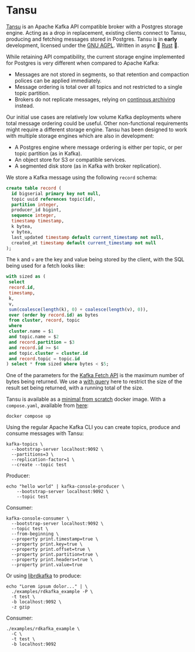 # Tansu

[Tansu][github-com-tansu-io] is an Apache Kafka API compatible broker
with a Postgres storage engine. Acting as a drop in replacement,
existing clients connect to Tansu, producing and fetching messages
stored in Postgres.  Tansu is in **early** development, licensed under
the [GNU AGPL][agpl-license]. Written in async 🦀
[Rust][rust-lang-org] 🚀.

While retaining API compatibility, the current storage engine
implemented for Postgres is very different when compared to Apache
Kafka:

- Messages are not stored in segments, so that retention and
  compaction polices can be applied immediately.
- Message ordering is total over all topics and not restricted to a
  single topic partition.
- Brokers do not replicate messages, relying on [continous
  archiving][continuous-archiving] instead.
  
Our initial use cases are relatively low volume Kafka deployments
where total message ordering could be useful. Other non-functional
requirements might require a different storage engine. Tansu has been
designed to work with multiple storage engines which are also in
development:

- A Postgres engine where message ordering is either per topic,
  or per topic partition (as in Kafka).
- An object store for S3 or compatible services.
- A segmented disk store (as in Kafka with broker replication).

We store a Kafka message using the following `record` schema:

```sql
create table record (
  id bigserial primary key not null,
  topic uuid references topic(id),
  partition integer,
  producer_id bigint,
  sequence integer,
  timestamp timestamp,
  k bytea,
  v bytea,
  last_updated timestamp default current_timestamp not null,
  created_at timestamp default current_timestamp not null
);
```

The `k` and `v` are the key and value being stored by the client, with
the SQL being used for a fetch looks like:

```sql
with sized as (
 select
 record.id,
 timestamp,
 k,
 v,
 sum(coalesce(length(k), 0) + coalesce(length(v), 0)),
 over (order by record.id) as bytes
 from cluster, record, topic
 where
 cluster.name = $1
 and topic.name = $2
 and record.partition = $3
 and record.id >= $4
 and topic.cluster = cluster.id
 and record.topic = topic.id
) select * from sized where bytes < $5;
```

One of the parameters for the [Kafka Fetch API][kafka-fetch] is the
maximum number of bytes being returned. We use a [with
query][with-queries] here to restrict the size of the result set being
returned, with a running total of the size.

Tansu is available as a [minimal from scratch][docker-from-scratch]
docker image. With a `compose.yaml`, available from [here][compose]:

```shell
docker compose up
```

Using the regular Apache Kafka CLI you can create topics, produce and consume
messages with Tansu:

```shell
kafka-topics \
  --bootstrap-server localhost:9092 \
  --partitions=3 \
  --replication-factor=1 \
  --create --topic test
```

Producer:

```shell
echo "hello world" | kafka-console-producer \
    --bootstrap-server localhost:9092 \
    --topic test
```

Consumer:

```shell
kafka-console-consumer \
  --bootstrap-server localhost:9092 \
  --topic test \
  --from-beginning \
  --property print.timestamp=true \
  --property print.key=true \
  --property print.offset=true \
  --property print.partition=true \
  --property print.headers=true \
  --property print.value=true
```

Or using [librdkafka][librdkafka] to produce:

```shell
echo "Lorem ipsum dolor..." | \
  ./examples/rdkafka_example -P \
  -t test \
  -b localhost:9092 \
  -z gzip
```

Consumer:

```shell
./examples/rdkafka_example \
  -C \
  -t test \
  -b localhost:9092
```


[compose]: https://github.com/tansu-io/tansu/blob/main/compose.yaml
[librdkafka]: https://github.com/confluentinc/librdkafka
[docker-from-scratch]: https://docs.docker.com/build/building/base-images/#create-a-minimal-base-image-using-scratch
[agpl-license]: https://www.gnu.org/licenses/agpl-3.0.en.html
[continuous-archiving]: https://www.postgresql.org/docs/current/continuous-archiving.html
[github-com-tansu-io]: https://github.com/tansu-io/tansu
[kafka-fetch]: https://kafka.apache.org/protocol.html#The_Messages_Fetch
[rust-lang-org]: https://www.rust-lang.org
[with-queries]: https://www.postgresql.org/docs/current/queries-with.html
